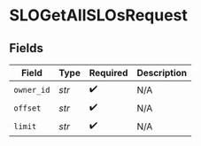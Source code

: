 # SLOGetAllSLOsRequest


## Fields

| Field              | Type               | Required           | Description        |
| ------------------ | ------------------ | ------------------ | ------------------ |
| `owner_id`         | *str*              | :heavy_check_mark: | N/A                |
| `offset`           | *str*              | :heavy_check_mark: | N/A                |
| `limit`            | *str*              | :heavy_check_mark: | N/A                |